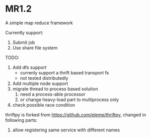 # MR1.2

A simple map reduce framework

Currently support:

1. Submit job
2. Use share file system

TODO:

1. Add dfs support
	- currenly support a thrift based transport fs
	- not tested distributedly
2. Add multiple node support
3. migrate thread to process based solution
	1. need a process-able processor
	2. or change heavy-load part to multiprocess only
4. check possible race condition

thriftpy is forked from https://github.com/eleme/thriftpy, changed in following parts:
1. allow registering same service with different names
